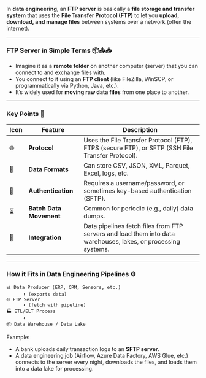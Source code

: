 In **data engineering**, an **FTP server** is basically a **file storage and transfer system** that uses the **File Transfer Protocol (FTP)** to let you **upload, download, and manage files** between systems over a network (often the internet).

---

### **FTP Server in Simple Terms** 📦📤📥

* Imagine it as a **remote folder** on another computer (server) that you can connect to and exchange files with.
* You connect to it using an **FTP client** (like FileZilla, WinSCP, or programmatically via Python, Java, etc.).
* It’s widely used for **moving raw data files** from one place to another.

---

### **Key Points** 🔑

| Icon | Feature                 | Description                                                                                                   |
| ---- | ----------------------- | ------------------------------------------------------------------------------------------------------------- |
| 🌐   | **Protocol**            | Uses the File Transfer Protocol (FTP), FTPS (secure FTP), or SFTP (SSH File Transfer Protocol).               |
| 📂   | **Data Formats**        | Can store CSV, JSON, XML, Parquet, Excel, logs, etc.                                                          |
| 🔑   | **Authentication**      | Requires a username/password, or sometimes key-based authentication (SFTP).                                   |
| ⏳    | **Batch Data Movement** | Common for periodic (e.g., daily) data dumps.                                                                 |
| 🔄   | **Integration**         | Data pipelines fetch files from FTP servers and load them into data warehouses, lakes, or processing systems. |

---

### **How it Fits in Data Engineering Pipelines** ⚙️

```
📊 Data Producer (ERP, CRM, Sensors, etc.)
      ⬇ (exports data)
🌐 FTP Server
      ⬇ (fetch with pipeline)
🏭 ETL/ELT Process
      ⬇
📦 Data Warehouse / Data Lake
```

Example:

* A bank uploads daily transaction logs to an **SFTP server**.
* A data engineering job (Airflow, Azure Data Factory, AWS Glue, etc.) connects to the server every night, downloads the files, and loads them into a data lake for processing.
